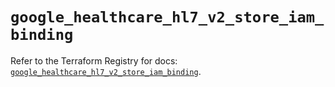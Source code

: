 # `google_healthcare_hl7_v2_store_iam_binding`

Refer to the Terraform Registry for docs: [`google_healthcare_hl7_v2_store_iam_binding`](https://registry.terraform.io/providers/hashicorp/google-beta/6.14.0/docs/resources/google_healthcare_hl7_v2_store_iam_binding).
